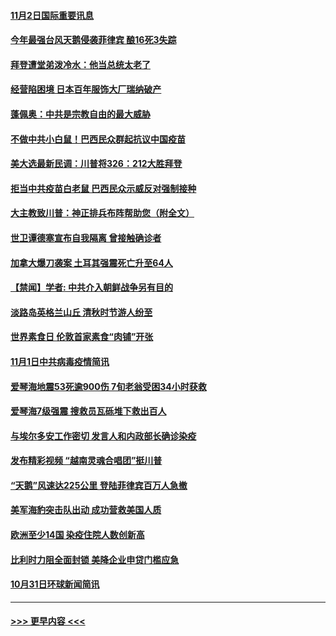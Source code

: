 #### [11月2日国际重要讯息](../pages/prog202/a102977179.md?t=11022151) 
#### [今年最强台风天鹅侵袭菲律宾 酿16死3失踪](../pages/prog202/a102977149.md?t=11022151) 
#### [拜登遭堂弟泼冷水：他当总统太老了](../pages/prog202/a102977150.md?t=11022151) 
#### [经营陷困境 日本百年服饰大厂瑞纳破产](../pages/prog202/a102977063.md?t=11022151) 
#### [蓬佩奥：中共是宗教自由的最大威胁](../pages/prog202/a102977053.md?t=11022151) 
#### [不做中共小白鼠！巴西民众群起抗议中国疫苗](../pages/prog202/a102977029.md?t=11022151) 
#### [美大选最新民调：川普将326：212大胜拜登](../pages/prog202/a102977003.md?t=11022151) 
#### [拒当中共疫苗白老鼠 巴西民众示威反对强制接种](../pages/prog202/a102976963.md?t=11022151) 
#### [大主教致川普：神正排兵布阵帮助您（附全文）](../pages/prog202/a102976938.md?t=11022151) 
#### [世卫谭德塞宣布自我隔离 曾接触确诊者](../pages/prog202/a102976924.md?t=11022151) 
#### [加拿大爆刀袭案 土耳其强震死亡升至64人](../pages/prog202/a102976844.md?t=11022151) 
#### [【禁闻】学者: 中共介入朝鲜战争另有目的](../pages/prog202/a102976801.md?t=11022151) 
#### [淡路岛英格兰山丘 清秋时节游人纷至](../pages/prog202/a102976805.md?t=11022151) 
#### [世界素食日 伦敦首家素食“肉铺”开张](../pages/prog202/a102976727.md?t=11022151) 
#### [11月1日中共病毒疫情简讯](../pages/prog202/a102976729.md?t=11022151) 
#### [爱琴海地震53死逾900伤 7旬老翁受困34小时获救](../pages/prog202/a102976671.md?t=11022151) 
#### [爱琴海7级强震 搜救员瓦砾堆下救出百人](../pages/prog202/a102976584.md?t=11022151) 
#### [与埃尔多安工作密切 发言人和内政部长确诊染疫](../pages/prog202/a102976556.md?t=11022151) 
#### [发布精彩视频 “越南灵魂合唱团”挺川普](../pages/prog202/a102976129.md?t=11022151) 
#### [“天鹅”风速达225公里 登陆菲律宾百万人急撤](../pages/prog202/a102976446.md?t=11022151) 
#### [美军海豹突击队出动 成功营救美国人质](../pages/prog202/a102976407.md?t=11022151) 
#### [欧洲至少14国 染疫住院人数创新高](../pages/prog202/a102976403.md?t=11022151) 
#### [比利时力阻全面封锁 美降企业申贷门槛应急](../pages/prog202/a102976314.md?t=11022151) 
#### [10月31日环球新闻简讯](../pages/prog202/a102976342.md?t=11022151) 

----
#### [ >>> 更早内容 <<< ](../indexes/prog202-earlier.md)
